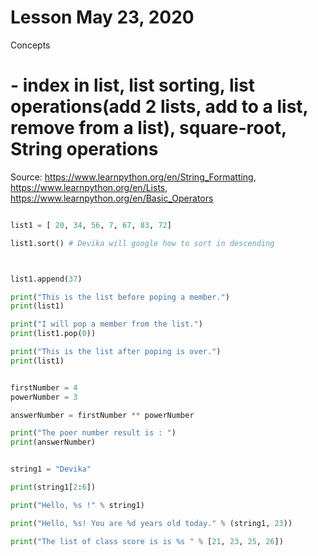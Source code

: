 # Lesson May 23, 2020

Concepts

# - index in list, list sorting, list operations(add 2 lists, add to a list, remove from a list), square-root, String operations

Source: https://www.learnpython.org/en/String_Formatting, https://www.learnpython.org/en/Lists, https://www.learnpython.org/en/Basic_Operators


```py

list1 = [ 20, 34, 56, 7, 67, 83, 72]

list1.sort() # Devika will google how to sort in descending



list1.append(37)

print("This is the list before poping a member.")
print(list1)

print("I will pop a member from the list.")
print(list1.pop(0))

print("This is the list after poping is over.")
print(list1)


firstNumber = 4
powerNumber = 3

answerNumber = firstNumber ** powerNumber

print("The poer number result is : ")
print(answerNumber)


string1 = "Devika"

print(string1[2:6])

print("Hello, %s !" % string1)

print("Hello, %s! You are %d years old today." % (string1, 23))

print("The list of class score is is %s " % [21, 23, 25, 26])


```


